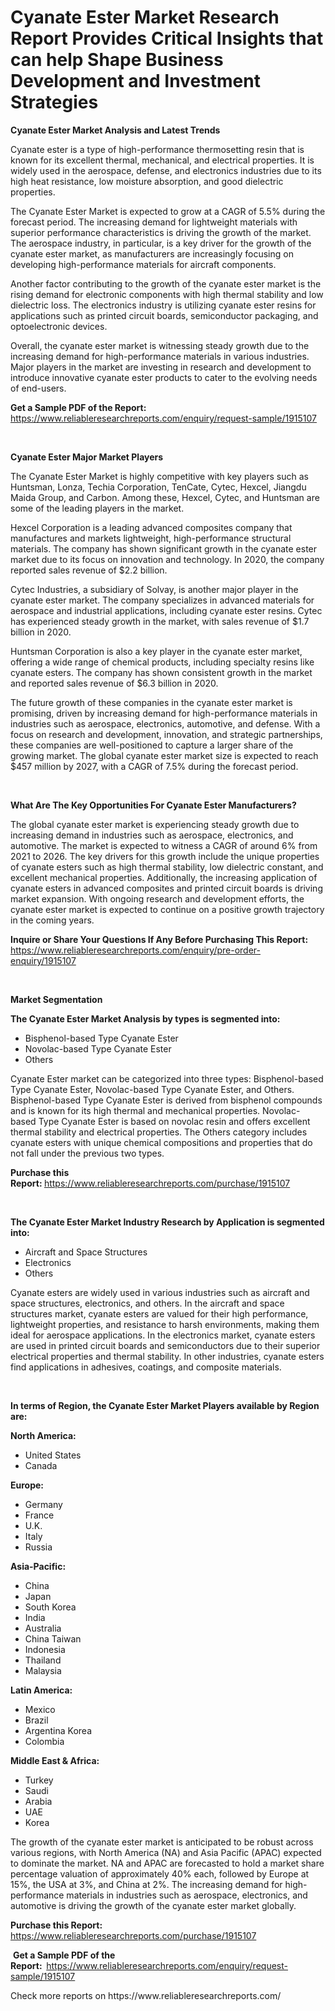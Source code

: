 <p><h1>Cyanate Ester Market Research Report Provides Critical Insights that can help Shape Business Development and Investment Strategies</h1></p><p><strong>Cyanate Ester Market Analysis and Latest Trends</strong></p>
<p><p>Cyanate ester is a type of high-performance thermosetting resin that is known for its excellent thermal, mechanical, and electrical properties. It is widely used in the aerospace, defense, and electronics industries due to its high heat resistance, low moisture absorption, and good dielectric properties.</p><p>The Cyanate Ester Market is expected to grow at a CAGR of 5.5% during the forecast period. The increasing demand for lightweight materials with superior performance characteristics is driving the growth of the market. The aerospace industry, in particular, is a key driver for the growth of the cyanate ester market, as manufacturers are increasingly focusing on developing high-performance materials for aircraft components.</p><p>Another factor contributing to the growth of the cyanate ester market is the rising demand for electronic components with high thermal stability and low dielectric loss. The electronics industry is utilizing cyanate ester resins for applications such as printed circuit boards, semiconductor packaging, and optoelectronic devices.</p><p>Overall, the cyanate ester market is witnessing steady growth due to the increasing demand for high-performance materials in various industries. Major players in the market are investing in research and development to introduce innovative cyanate ester products to cater to the evolving needs of end-users.</p></p>
<p><strong>Get a Sample PDF of the Report:&nbsp;</strong> <a href="https://www.reliableresearchreports.com/enquiry/request-sample/1915107">https://www.reliableresearchreports.com/enquiry/request-sample/1915107</a></p>
<p>&nbsp;</p>
<p><strong>Cyanate Ester Major Market Players</strong></p>
<p><p>The Cyanate Ester Market is highly competitive with key players such as Huntsman, Lonza, Techia Corporation, TenCate, Cytec, Hexcel, Jiangdu Maida Group, and Carbon. Among these, Hexcel, Cytec, and Huntsman are some of the leading players in the market.</p><p>Hexcel Corporation is a leading advanced composites company that manufactures and markets lightweight, high-performance structural materials. The company has shown significant growth in the cyanate ester market due to its focus on innovation and technology. In 2020, the company reported sales revenue of $2.2 billion.</p><p>Cytec Industries, a subsidiary of Solvay, is another major player in the cyanate ester market. The company specializes in advanced materials for aerospace and industrial applications, including cyanate ester resins. Cytec has experienced steady growth in the market, with sales revenue of $1.7 billion in 2020.</p><p>Huntsman Corporation is also a key player in the cyanate ester market, offering a wide range of chemical products, including specialty resins like cyanate esters. The company has shown consistent growth in the market and reported sales revenue of $6.3 billion in 2020.</p><p>The future growth of these companies in the cyanate ester market is promising, driven by increasing demand for high-performance materials in industries such as aerospace, electronics, automotive, and defense. With a focus on research and development, innovation, and strategic partnerships, these companies are well-positioned to capture a larger share of the growing market. The global cyanate ester market size is expected to reach $457 million by 2027, with a CAGR of 7.5% during the forecast period.</p></p>
<p>&nbsp;</p>
<p><strong>What Are The Key Opportunities For Cyanate Ester Manufacturers?</strong></p>
<p><p>The global cyanate ester market is experiencing steady growth due to increasing demand in industries such as aerospace, electronics, and automotive. The market is expected to witness a CAGR of around 6% from 2021 to 2026. The key drivers for this growth include the unique properties of cyanate esters such as high thermal stability, low dielectric constant, and excellent mechanical properties. Additionally, the increasing application of cyanate esters in advanced composites and printed circuit boards is driving market expansion. With ongoing research and development efforts, the cyanate ester market is expected to continue on a positive growth trajectory in the coming years.</p></p>
<p><strong>Inquire or Share Your Questions If Any Before Purchasing This Report:</strong> <a href="https://www.reliableresearchreports.com/enquiry/pre-order-enquiry/1915107">https://www.reliableresearchreports.com/enquiry/pre-order-enquiry/1915107</a></p>
<p>&nbsp;</p>
<p><strong>Market Segmentation</strong></p>
<p><strong>The Cyanate Ester Market Analysis by types is segmented into:</strong></p>
<p><ul><li>Bisphenol-based Type Cyanate Ester</li><li>Novolac-based Type Cyanate Ester</li><li>Others</li></ul></p>
<p><p>Cyanate Ester market can be categorized into three types: Bisphenol-based Type Cyanate Ester, Novolac-based Type Cyanate Ester, and Others. Bisphenol-based Type Cyanate Ester is derived from bisphenol compounds and is known for its high thermal and mechanical properties. Novolac-based Type Cyanate Ester is based on novolac resin and offers excellent thermal stability and electrical properties. The Others category includes cyanate esters with unique chemical compositions and properties that do not fall under the previous two types.</p></p>
<p><strong>Purchase this Report:&nbsp;</strong><a href="https://www.reliableresearchreports.com/purchase/1915107">https://www.reliableresearchreports.com/purchase/1915107</a></p>
<p>&nbsp;</p>
<p><strong>The Cyanate Ester Market Industry Research by Application is segmented into:</strong></p>
<p><ul><li>Aircraft and Space Structures</li><li>Electronics</li><li>Others</li></ul></p>
<p><p>Cyanate esters are widely used in various industries such as aircraft and space structures, electronics, and others. In the aircraft and space structures market, cyanate esters are valued for their high performance, lightweight properties, and resistance to harsh environments, making them ideal for aerospace applications. In the electronics market, cyanate esters are used in printed circuit boards and semiconductors due to their superior electrical properties and thermal stability. In other industries, cyanate esters find applications in adhesives, coatings, and composite materials.</p></p>
<p>&nbsp;</p>
<p><strong>In terms of Region, the Cyanate Ester Market Players available by Region are:</strong></p>
<p>
    <p> <strong> North America: </strong>
        <ul>
            <li>United States</li>
            <li>Canada</li>
        </ul>
        </p> 
    <p> <strong> Europe: </strong>
        <ul>
            <li>Germany</li>
            <li>France</li>
            <li>U.K.</li>
            <li>Italy</li>
            <li>Russia</li>
        </ul>
        </p> 
    <p> <strong> Asia-Pacific: </strong>
        <ul>
            <li>China</li>
            <li>Japan</li>
            <li>South Korea</li>
            <li>India</li>
            <li>Australia</li>
            <li>China Taiwan</li>
            <li>Indonesia</li>
            <li>Thailand</li>
            <li>Malaysia</li>
        </ul>
        </p> 
    <p> <strong> Latin America: </strong>
        <ul>
            <li>Mexico</li>
            <li>Brazil</li>
            <li>Argentina Korea</li>
            <li>Colombia</li>
        </ul>
        </p> 
    <p> <strong> Middle East & Africa: </strong>
        <ul>
            <li>Turkey</li>
            <li>Saudi</li>
            <li>Arabia</li>
            <li>UAE</li>
            <li>Korea</li>
        </ul>
    </p>
    </p>
<p><p>The growth of the cyanate ester market is anticipated to be robust across various regions, with North America (NA) and Asia Pacific (APAC) expected to dominate the market. NA and APAC are forecasted to hold a market share percentage valuation of approximately 40% each, followed by Europe at 15%, the USA at 3%, and China at 2%. The increasing demand for high-performance materials in industries such as aerospace, electronics, and automotive is driving the growth of the cyanate ester market globally.</p></p>
<p><strong>Purchase this Report: </strong><a href="https://www.reliableresearchreports.com/purchase/1915107">https://www.reliableresearchreports.com/purchase/1915107</a></p>
<p>&nbsp;<strong>Get a Sample PDF of the Report:&nbsp;&nbsp;</strong><a href="https://www.reliableresearchreports.com/enquiry/request-sample/1915107">https://www.reliableresearchreports.com/enquiry/request-sample/1915107</a></p>
<p><strong></strong></p>
<p>Check more reports on https://www.reliableresearchreports.com/</p>